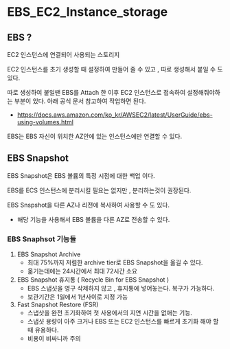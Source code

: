 # EBS_EC2_Instance_storage
## EBS ?
EC2 인스턴스에 연결되어 사용되는 스토리지

EC2 인스턴스를 초기 생성할 때 설정하여 만들어 줄 수 있고 , 따로 생성해서 붙일 수 도 있다.

따로 생성하여 붙일땐 EBS를 Attach 한 이후 EC2 인스턴스로 접속하여 설정해줘야하는 부분이 있다. 아래 공식 문서 참고하여 작업하면 된다.
- https://docs.aws.amazon.com/ko_kr/AWSEC2/latest/UserGuide/ebs-using-volumes.html

EBS는 EBS 자신이 위치한 AZ안에 있는 인스턴스에만 연결할 수 있다.

## EBS Snapshot
EBS Snapshot은 EBS 볼륨의 특정 시점에 대한 백업 이다.

EBS를 ECS 인스턴스에 분리시킬 필요는 없지만 , 분리하는것이 권장된다.

EBS Snspshot을 다른 AZ나 리전에 복사하여 사용할 수 도 있다.
- 해당 기능을 사용해서 EBS 볼륨을 다른 AZ로 전송할 수 있다.

### EBS Snaphsot 기능들
1. EBS Snapshot Archive
    - 최대 75%까지 저렴한 archive tier로 EBS Snapshot을 옮길 수 있다.
    - 옮기는데에는 24시간에서 최대 72시간 소요
2. EBS Snapshot 휴지통 ( Recycle Bin for EBS Snapshot )
    - EBS 스냅샷을 영구 삭제하지 않고 , 휴지통에 넣어놓는다. 
      복구가 가능하다.
    - 보관기간은 1일에서 1년사이로 지정 가능
3. Fast Snapshot Restore (FSR)
    - 스냅샷을 완전 초기화하여 첫 사용에서의 지연 시간을 없애는 기능.
    - 스냅샷 용량이 아주 크거나 EBS 또는 EC2 인스턴스를 빠르게 초기화 해야 할 때 유용하다.
    - 비용이 비싸니까 주의
